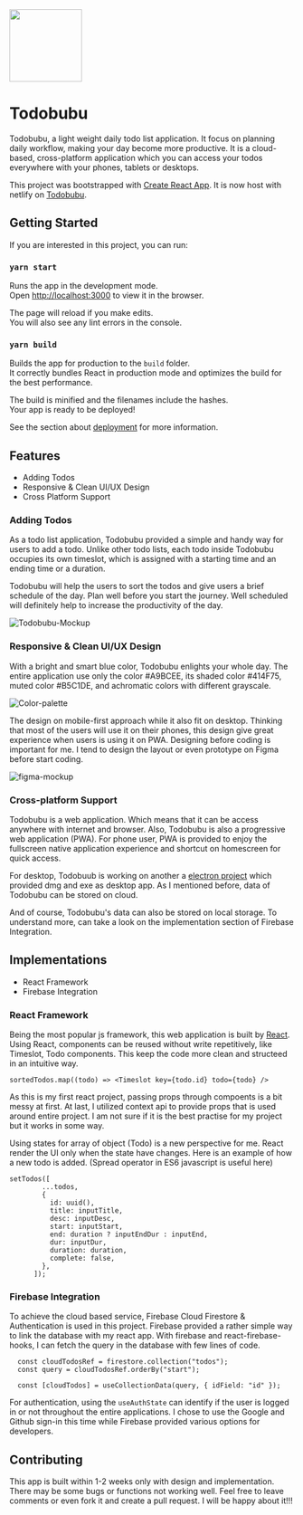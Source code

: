 <img src="https://user-images.githubusercontent.com/62586450/105201950-685e1280-5b7c-11eb-8676-f77b2f5dc3e7.png" width="128" height="128">

# Todobubu

Todobubu, a light weight daily todo list application. It focus on planning daily workflow, making your day become more productive. It is a cloud-based, cross-platform application which you can access your todos everywhere with your phones, tablets or desktops.

This project was bootstrapped with [Create React App](https://github.com/facebook/create-react-app). It is now host with netlify on [Todobubu](https://todobubu.laporatory.com/). 

## Getting Started

If you are interested in this project, you can run:

### `yarn start`

Runs the app in the development mode.\
Open [http://localhost:3000](http://localhost:3000) to view it in the browser.

The page will reload if you make edits.\
You will also see any lint errors in the console.

### `yarn build`

Builds the app for production to the `build` folder.\
It correctly bundles React in production mode and optimizes the build for the best performance.

The build is minified and the filenames include the hashes.\
Your app is ready to be deployed!

See the section about [deployment](https://facebook.github.io/create-react-app/docs/deployment) for more information.

## Features
- Adding Todos
- Responsive & Clean UI/UX Design
- Cross Platform Support

### Adding Todos
As a todo list application, Todobubu provided a simple and handy way for users to add a todo. Unlike other todo lists, each todo inside Todobubu occupies its own timeslot, which is assigned with a  starting time and an ending time or a duration. 

Todobubu will help the users to sort the todos and give users a brief schedule of the day. Plan well before you start the journey. Well scheduled will definitely help to increase the productivity of the day.

![Todobubu-Mockup](https://user-images.githubusercontent.com/62586450/105208978-45376100-5b84-11eb-872e-c5a1c500c610.png)

### Responsive & Clean UI/UX Design
With a bright and smart blue color, Todobubu enlights your whole day. The entire application use only the color #A9BCEE, its shaded color #414F75, muted color #B5C1DE, and achromatic colors with different grayscale.

![Color-palette](https://user-images.githubusercontent.com/62586450/105208674-ea056e80-5b83-11eb-9b2e-ab9ee7da3305.png)

The design on mobile-first approach while it also fit on desktop. Thinking that most of the users will use it on their phones, this design give great experience when users is using it on PWA. Designing before coding is important for me. I tend to design the layout or even prototype on Figma before start coding. 

![figma-mockup](https://user-images.githubusercontent.com/62586450/105212929-048e1680-5b89-11eb-9a45-40e41c524248.png)

### Cross-platform Support
Todobubu is a web application. Which means that it can be access anywhere with internet and browser. Also, Todobubu is also a progressive web application (PWA). For phone user, PWA is provided to enjoy the fullscreen native application experience and shortcut on homescreen for quick access. 

For desktop, Todobuub is working on another a [electron project](https://github.com/IamMrandrew/Todobubu-electron) which provided dmg and exe as desktop app. As I mentioned before, data of Todobubu can be stored on cloud. 

And of course, Todobubu's data can also be stored on local storage. To understand more, can take a look on the implementation section of Firebase Integration.

## Implementations 
- React Framework
- Firebase Integration

### React Framework
Being the most popular js framework, this web application is built by [React](https://github.com/facebook/react). Using React, components can be reused without write repetitively, like Timeslot, Todo components. This keep the code more clean and structeed in an intuitive way.

```
sortedTodos.map((todo) => <Timeslot key={todo.id} todo={todo} />
```

As this is my first react project, passing props through compoents is a bit messy at first. At last, I utilized context api to provide props that is used around entire project. I am not sure if it is the best practise for my project but it works in some way.

Using states for array of object (Todo) is a new perspective for me. React render the UI only when the state have changes. Here is an example of how a new todo is added. (Spread operator in ES6 javascript is useful here)

```
setTodos([
        ...todos,
        {
          id: uuid(),
          title: inputTitle,
          desc: inputDesc,
          start: inputStart,
          end: duration ? inputEndDur : inputEnd,
          dur: inputDur,
          duration: duration,
          complete: false,
        },
      ]);
```

### Firebase Integration
To achieve the cloud based service, Firebase Cloud Firestore & Authentication is used in this project. Firebase provided a rather simple way to link the database with my react app. With firebase and react-firebase-hooks, I can fetch the query in the database with few lines of code.

```
  const cloudTodosRef = firestore.collection("todos");
  const query = cloudTodosRef.orderBy("start");

  const [cloudTodos] = useCollectionData(query, { idField: "id" });
```

For authentication, using the `useAuthState` can identify if the user is logged in or not throughout the entire applications. I chose to use the Google and Github sign-in this time while Firebase provided various options for developers. 

## Contributing
This app is built within 1-2 weeks only with design and implementation. There may be some bugs or functions not working well. Feel free to leave comments or even fork it and create a pull request. I will be happy about it!!!
